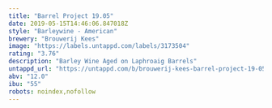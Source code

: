 ```yaml
---
title: "Barrel Project 19.05"
date: 2019-05-15T14:46:06.847018Z
style: "Barleywine - American"
brewery: "Brouwerij Kees"
image: "https://labels.untappd.com/labels/3173504"
rating: "3.76"
description: "Barley Wine Aged on Laphroaig Barrels"
untappd_url: "https://untappd.com/b/brouwerij-kees-barrel-project-19-05/3173504"
abv: "12.0"
ibu: "55"
robots: noindex,nofollow
---
```

